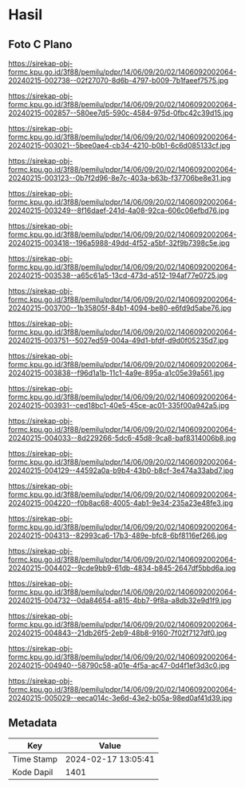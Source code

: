 # Hasil

## Foto C Plano

https://sirekap-obj-formc.kpu.go.id/3f88/pemilu/pdpr/14/06/09/20/02/1406092002064-20240215-002738--02f27070-8d6b-4797-b009-7b1faeef7575.jpg

https://sirekap-obj-formc.kpu.go.id/3f88/pemilu/pdpr/14/06/09/20/02/1406092002064-20240215-002857--580ee7d5-590c-4584-975d-0fbc42c39d15.jpg

https://sirekap-obj-formc.kpu.go.id/3f88/pemilu/pdpr/14/06/09/20/02/1406092002064-20240215-003021--5bee0ae4-cb34-4210-b0b1-6c6d085133cf.jpg

https://sirekap-obj-formc.kpu.go.id/3f88/pemilu/pdpr/14/06/09/20/02/1406092002064-20240215-003123--0b7f2d96-8e7c-403a-b63b-f37706be8e31.jpg

https://sirekap-obj-formc.kpu.go.id/3f88/pemilu/pdpr/14/06/09/20/02/1406092002064-20240215-003249--8f16daef-241d-4a08-92ca-606c06efbd76.jpg

https://sirekap-obj-formc.kpu.go.id/3f88/pemilu/pdpr/14/06/09/20/02/1406092002064-20240215-003418--196a5988-49dd-4f52-a5bf-32f9b7398c5e.jpg

https://sirekap-obj-formc.kpu.go.id/3f88/pemilu/pdpr/14/06/09/20/02/1406092002064-20240215-003538--a65c61a5-13cd-473d-a512-194af77e0725.jpg

https://sirekap-obj-formc.kpu.go.id/3f88/pemilu/pdpr/14/06/09/20/02/1406092002064-20240215-003700--1b35805f-84b1-4094-be80-e6fd9d5abe76.jpg

https://sirekap-obj-formc.kpu.go.id/3f88/pemilu/pdpr/14/06/09/20/02/1406092002064-20240215-003751--5027ed59-004a-49d1-bfdf-d9d0f05235d7.jpg

https://sirekap-obj-formc.kpu.go.id/3f88/pemilu/pdpr/14/06/09/20/02/1406092002064-20240215-003838--f96d1a1b-11c1-4a9e-895a-a1c05e39a561.jpg

https://sirekap-obj-formc.kpu.go.id/3f88/pemilu/pdpr/14/06/09/20/02/1406092002064-20240215-003931--ced18bc1-40e5-45ce-ac01-335f00a942a5.jpg

https://sirekap-obj-formc.kpu.go.id/3f88/pemilu/pdpr/14/06/09/20/02/1406092002064-20240215-004033--8d229266-5dc6-45d8-9ca8-baf8314006b8.jpg

https://sirekap-obj-formc.kpu.go.id/3f88/pemilu/pdpr/14/06/09/20/02/1406092002064-20240215-004129--44592a0a-b9b4-43b0-b8cf-3e474a33abd7.jpg

https://sirekap-obj-formc.kpu.go.id/3f88/pemilu/pdpr/14/06/09/20/02/1406092002064-20240215-004220--f0b8ac68-4005-4ab1-9e34-235a23e48fe3.jpg

https://sirekap-obj-formc.kpu.go.id/3f88/pemilu/pdpr/14/06/09/20/02/1406092002064-20240215-004313--82993ca6-17b3-489e-bfc8-6bf8116ef266.jpg

https://sirekap-obj-formc.kpu.go.id/3f88/pemilu/pdpr/14/06/09/20/02/1406092002064-20240215-004402--9cde9bb9-61db-4834-b845-2647df5bbd6a.jpg

https://sirekap-obj-formc.kpu.go.id/3f88/pemilu/pdpr/14/06/09/20/02/1406092002064-20240215-004732--0da84654-a815-4bb7-9f8a-a8db32e9d1f9.jpg

https://sirekap-obj-formc.kpu.go.id/3f88/pemilu/pdpr/14/06/09/20/02/1406092002064-20240215-004843--21db26f5-2eb9-48b8-9160-7f02f7127df0.jpg

https://sirekap-obj-formc.kpu.go.id/3f88/pemilu/pdpr/14/06/09/20/02/1406092002064-20240215-004940--58790c58-a01e-4f5a-ac47-0d4f1ef3d3c0.jpg

https://sirekap-obj-formc.kpu.go.id/3f88/pemilu/pdpr/14/06/09/20/02/1406092002064-20240215-005029--eeca014c-3e6d-43e2-b05a-98ed0af41d39.jpg


## Metadata

| Key        | Value               |
| ---------- | ------------------- |
| Time Stamp | 2024-02-17 13:05:41 |
| Kode Dapil | 1401                |



